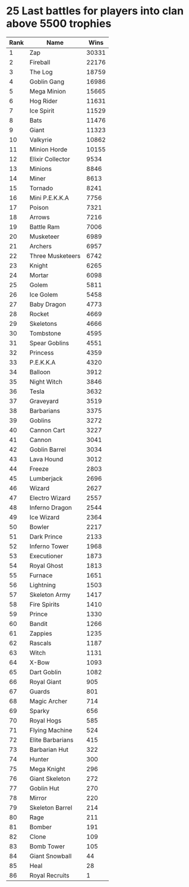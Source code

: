 #  25 Last battles for players into clan above 5500 trophies

|Rank|            Name| Wins|
|----|----------------|-----|
|   1|             Zap|30331|
|   2|        Fireball|22176|
|   3|         The Log|18759|
|   4|     Goblin Gang|16986|
|   5|     Mega Minion|15665|
|   6|       Hog Rider|11631|
|   7|      Ice Spirit|11529|
|   8|            Bats|11476|
|   9|           Giant|11323|
|  10|        Valkyrie|10862|
|  11|    Minion Horde|10155|
|  12|Elixir Collector| 9534|
|  13|         Minions| 8846|
|  14|           Miner| 8613|
|  15|         Tornado| 8241|
|  16|  Mini P.E.K.K.A| 7756|
|  17|          Poison| 7321|
|  18|          Arrows| 7216|
|  19|      Battle Ram| 7006|
|  20|       Musketeer| 6989|
|  21|         Archers| 6957|
|  22|Three Musketeers| 6742|
|  23|          Knight| 6265|
|  24|          Mortar| 6098|
|  25|           Golem| 5811|
|  26|       Ice Golem| 5458|
|  27|     Baby Dragon| 4773|
|  28|          Rocket| 4669|
|  29|       Skeletons| 4666|
|  30|       Tombstone| 4595|
|  31|   Spear Goblins| 4551|
|  32|        Princess| 4359|
|  33|       P.E.K.K.A| 4320|
|  34|         Balloon| 3912|
|  35|     Night Witch| 3846|
|  36|           Tesla| 3632|
|  37|       Graveyard| 3519|
|  38|      Barbarians| 3375|
|  39|         Goblins| 3272|
|  40|     Cannon Cart| 3227|
|  41|          Cannon| 3041|
|  42|   Goblin Barrel| 3034|
|  43|      Lava Hound| 3012|
|  44|          Freeze| 2803|
|  45|      Lumberjack| 2696|
|  46|          Wizard| 2627|
|  47|  Electro Wizard| 2557|
|  48|  Inferno Dragon| 2544|
|  49|      Ice Wizard| 2364|
|  50|          Bowler| 2217|
|  51|     Dark Prince| 2133|
|  52|   Inferno Tower| 1968|
|  53|     Executioner| 1873|
|  54|     Royal Ghost| 1813|
|  55|         Furnace| 1651|
|  56|       Lightning| 1503|
|  57|   Skeleton Army| 1417|
|  58|    Fire Spirits| 1410|
|  59|          Prince| 1330|
|  60|          Bandit| 1266|
|  61|         Zappies| 1235|
|  62|         Rascals| 1187|
|  63|           Witch| 1131|
|  64|           X-Bow| 1093|
|  65|     Dart Goblin| 1082|
|  66|     Royal Giant|  905|
|  67|          Guards|  801|
|  68|    Magic Archer|  714|
|  69|          Sparky|  656|
|  70|      Royal Hogs|  585|
|  71|  Flying Machine|  524|
|  72|Elite Barbarians|  415|
|  73|   Barbarian Hut|  322|
|  74|          Hunter|  300|
|  75|     Mega Knight|  296|
|  76|  Giant Skeleton|  272|
|  77|      Goblin Hut|  270|
|  78|          Mirror|  220|
|  79| Skeleton Barrel|  214|
|  80|            Rage|  211|
|  81|          Bomber|  191|
|  82|           Clone|  109|
|  83|      Bomb Tower|  105|
|  84|  Giant Snowball|   44|
|  85|            Heal|   28|
|  86|  Royal Recruits|    1|

